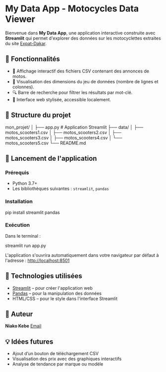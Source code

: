 # My Data App - Motocycles Data Viewer

Bienvenue dans **My Data App**, une application interactive construite avec **Streamlit** qui permet d'explorer des données sur les motocyclettes extraites du site [Expat-Dakar](https://www.expat-dakar.com).


## 🔧 Fonctionnalités

- 📂 Affichage interactif des fichiers CSV contenant des annonces de motos.
- 📏 Visualisation des dimensions du jeu de données (nombre de lignes et colonnes).
- 🔍 Barre de recherche pour filtrer les résultats par mot-clé.
- 💅 Interface web stylisée, accessible localement.


## 📁 Structure du projet


mon\_projet/
│
├── app.py                  # Application Streamlit
├── data/
│   ├── motos\_scooters1.csv
│   ├── motos\_scooters2.csv
│   ├── motos\_scooters3.csv
│   ├── motos\_scooters4.csv
│   └── motos\_scooters5.csv
└── README.md


## 🚀 Lancement de l'application

### Prérequis

- Python 3.7+
- Les bibliothèques suivantes : `streamlit`, `pandas`

### Installation

pip install streamlit pandas

### Exécution

Dans le terminal :

streamlit run app.py

L'application s'ouvrira automatiquement dans votre navigateur par défaut à l'adresse :
[http://localhost:8501](http://localhost:8501)


## 🧠 Technologies utilisées

* [Streamlit](https://streamlit.io) – pour créer l'application web
* [Pandas](https://pandas.pydata.org) – pour la manipulation des données
* HTML/CSS – pour le style dans l'interface Streamlit


## 📌 Auteur

**Niako Kebe** 
 [Email](mailto:drivenindata@gmail.com)


## 💡 Idées futures

* Ajout d’un bouton de téléchargement CSV
* Visualisation des prix avec des graphiques interactifs
* Analyse de tendance par marque ou modèle

